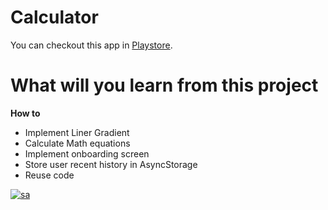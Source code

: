 # Calculator

You can checkout this app in [Playstore](https://play.google.com/store/apps/details?id=com.jahanzeb.dev.calculator).

# What will you learn from this project

**How to**

- Implement Liner Gradient
- Calculate Math equations
- Implement onboarding screen
- Store user recent history in AsyncStorage
- Reuse code


[![sa](https://play-lh.googleusercontent.com/OOX1w1nLSpmkQHeaFIWEQ2YJotuFVEcO_3ySLcUOgkVPaG7YjYd-_lglKvLRee1TjGVM=w240-h480-rw)](https://play.google.com/store/apps/details?id=com.jahanzeb.dev.calculator)
